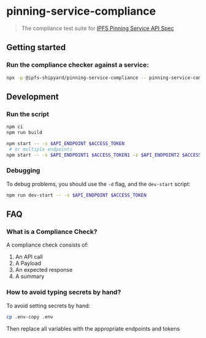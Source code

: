 # pinning-service-compliance

> The compliance test suite for [IPFS Pinning Service API Spec](https://ipfs.github.io/pinning-services-api-spec/)

## Getting started

### Run the compliance checker against a service:

```bash
npx -p @ipfs-shipyard/pinning-service-compliance -- pinning-service-compliance -s <pinning_service_endpoint> <auth_token>
```

## Development

### Run the script

```bash
npm ci
npm run build

npm start -- -s $API_ENDPOINT $ACCESS_TOKEN
 # or multiple endpoints
npm start -- -s $API_ENDPOINT1 $ACCESS_TOKEN1 -s $API_ENDPOINT2 $ACCESS_TOKEN2
```

### Debugging

To debug problems, you should use the `-d` flag, and the `dev-start` script:

```bash
npm run dev-start -- -s $API_ENDPOINT $ACCESS_TOKEN
```

## FAQ

### What is a Compliance Check?
A compliance check consists of:

1. An API call
2. A Payload
3. An expected response
4. A summary

### How to avoid typing secrets by hand?

To avoid setting secrets by hand:

```bash
cp .env-copy .env
```
Then replace all variables with the appropriate endpoints and tokens

